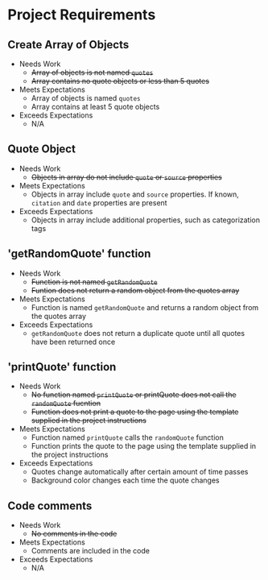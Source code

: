 # Project Requirements
## Create Array of Objects
* Needs Work
  * ~~Array of objects is not named `quotes`~~
  * ~~Array contains no quote objects or less than 5 quotes~~
* Meets Expectations
  * Array of objects is named `quotes`
  * Array contains at least 5 quote objects
* Exceeds Expectations
  * N/A
## Quote Object
* Needs Work
  * ~~Objects in array do not include `quote` or `source` properties~~
* Meets Expectations
  * Objects in array include `quote` and `source` properties. If known, `citation` and `date` properties are present
* Exceeds Expectations
  * Objects in array include additional properties, such as categorization tags
## 'getRandomQuote' function
* Needs Work
  * ~~Function is not named `getRandomQuote`~~
  * ~~Funtion does not return a random object from the quotes array~~
* Meets Expectations
  * Function is named `getRandomQuote` and returns a random object from the quotes array
* Exceeds Expectations
  * `getRandomQuote` does not return a duplicate quote until all quotes have been returned once
## 'printQuote' function
* Needs Work
  * ~~No function named `printQuote` or printQuote does not call the `randomQuote` fucntion~~
  * ~~Function does not print a quote to the page using the template supplied in the project instructions~~
* Meets Expectations
  * Function named `printQuote` calls the `randomQuote` function
  * Function prints the quote to the page using the template supplied in the project instructions
* Exceeds Expectations
  * Quotes change automatically after certain amount of time passes
  * Background color changes each time the quote changes
## Code comments
* Needs Work
  * ~~No comments in the code~~
* Meets Expectations
  * Comments are included in the code
* Exceeds Expectations
  * N/A
